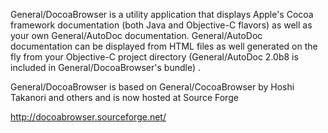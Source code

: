 General/DocoaBrowser is a utility application that displays Apple's Cocoa framework documentation (both Java and Objective-C flavors) as well as your own General/AutoDoc documentation. General/AutoDoc documentation can be displayed from HTML files as well generated on the fly from your Objective-C project directory (General/AutoDoc 2.0b8 is included in General/DocoaBrowser's bundle) .

General/DocoaBrowser is based on General/CocoaBrowser by Hoshi Takanori and others and is now hosted at Source Forge

http://docoabrowser.sourceforge.net/